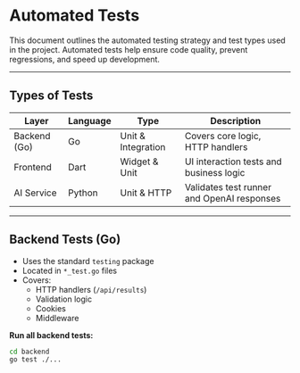 
#  Automated Tests

This document outlines the automated testing strategy and test types used in the project. Automated tests help ensure code quality, prevent regressions, and speed up development.

---

##  Types of Tests

| Layer        | Language | Type             | Description                                 |
|--------------|----------|------------------|---------------------------------------------|
| Backend (Go) | Go       | Unit & Integration | Covers core logic, HTTP handlers          |
| Frontend     | Dart     | Widget & Unit    | UI interaction tests and business logic     |
| AI Service   | Python   | Unit & HTTP      | Validates test runner and OpenAI responses  |
---

##  Backend Tests (Go)

- Uses the standard `testing` package
- Located in `*_test.go` files
- Covers:
  - HTTP handlers (`/api/results`)
  - Validation logic
  - Cookies
  - Middleware

**Run all backend tests:**
```bash
cd backend
go test ./...
```
